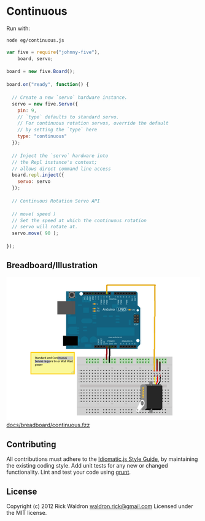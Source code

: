 # Continuous

Run with:
```bash
node eg/continuous.js
```


```javascript
var five = require("johnny-five"),
    board, servo;

board = new five.Board();

board.on("ready", function() {

  // Create a new `servo` hardware instance.
  servo = new five.Servo({
    pin: 9,
    // `type` defaults to standard servo.
    // For continuous rotation servos, override the default
    // by setting the `type` here
    type: "continuous"
  });

  // Inject the `servo` hardware into
  // the Repl instance's context;
  // allows direct command line access
  board.repl.inject({
    servo: servo
  });

  // Continuous Rotation Servo API

  // move( speed )
  // Set the speed at which the continuous rotation
  // servo will rotate at.
  servo.move( 90 );

});

```


## Breadboard/Illustration


![docs/breadboard/continuous.png](breadboard/continuous.png)
[docs/breadboard/continuous.fzz](breadboard/continuous.fzz)









## Contributing
All contributions must adhere to the [Idiomatic.js Style Guide](https://github.com/rwldrn/idiomatic.js),
by maintaining the existing coding style. Add unit tests for any new or changed functionality. Lint and test your code using [grunt](https://github.com/cowboy/grunt).

## License
Copyright (c) 2012 Rick Waldron <waldron.rick@gmail.com>
Licensed under the MIT license.
